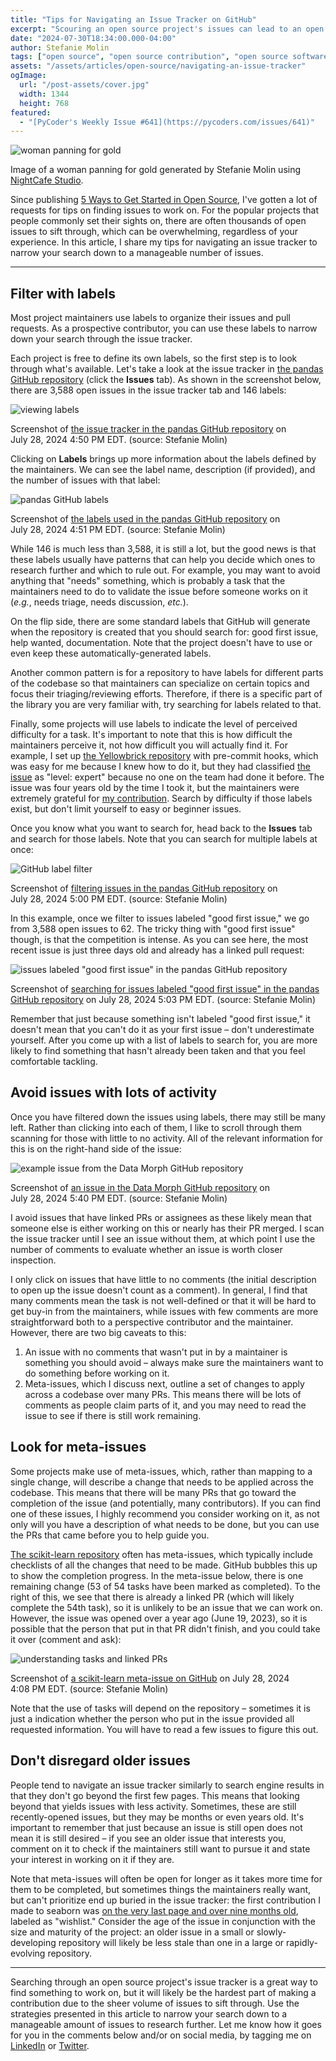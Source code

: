 ```yaml
---
title: "Tips for Navigating an Issue Tracker on GitHub"
excerpt: "Scouring an open source project's issues can lead to an open source contribution, but there is often an overwhelming amount of issues to sift through. In this article, I share my tips for navigating an open source project's issue tracker to find something to work on."
date: "2024-07-30T18:34:00.000-04:00"
author: Stefanie Molin
tags: ["open source", "open source contribution", "open source software"]
assets: "/assets/articles/open-source/navigating-an-issue-tracker"
ogImage:
  url: "/post-assets/cover.jpg"
  width: 1344
  height: 768
featured:
  - "[PyCoder's Weekly Issue #641](https://pycoders.com/issues/641)"
---
```


![woman panning for gold](/post-assets/cover.jpg)

<figcaption>

Image of a woman panning for gold generated by Stefanie Molin using [NightCafe Studio](https://creator.nightcafe.studio/?ru=2MN1aDPMECSkEmpzKUuMHvvxqlY2).

</figcaption>

Since publishing [5 Ways to Get Started in Open Source](/articles/open-source/5-ways-to-get-started-in-open-source/), I've gotten a lot of requests for tips on finding issues to work on. For the popular projects that people commonly set their sights on, there are often thousands of open issues to sift through, which can be overwhelming, regardless of your experience. In this article, I share my tips for navigating an issue tracker to narrow your search down to a manageable number of issues.

---

## Filter with labels

Most project maintainers use labels to organize their issues and pull requests. As a prospective contributor, you can use these labels to narrow down your search through the issue tracker.

Each project is free to define its own labels, so the first step is to look through what's available. Let's take a look at the issue tracker in [the pandas GitHub repository](https://github.com/pandas-dev/pandas/) (click the **Issues** tab). As shown in the screenshot below, there are 3,588 open issues in the issue tracker tab and 146 labels:

![viewing labels](/post-assets/find-labels.png)

<figcaption>

Screenshot of [the issue tracker in the pandas GitHub repository](https://github.com/pandas-dev/pandas/issues) on July&nbsp;28,&nbsp;2024 4:50&nbsp;PM&nbsp;EDT. (source:&nbsp;Stefanie Molin)

</figcaption>

Clicking on **Labels** brings up more information about the labels defined by the maintainers. We can see the label name, description (if provided), and the number of issues with that label:

![pandas GitHub labels](/post-assets/label-descriptions.png)

<figcaption>

Screenshot of [the labels used in the pandas GitHub repository](https://github.com/pandas-dev/pandas/labels) on July&nbsp;28,&nbsp;2024 4:51&nbsp;PM&nbsp;EDT. (source:&nbsp;Stefanie Molin)

</figcaption>

While 146 is much less than 3,588, it is still a lot, but the good news is that these labels usually have patterns that can help you decide which ones to research further and which to rule out. For example, you may want to avoid anything that "needs" something, which is probably a task that the maintainers need to do to validate the issue before someone works on it (*e.g.*, needs triage, needs discussion, *etc.*).

On the flip side, there are some standard labels that GitHub will generate when the repository is created that you should search for: good first issue, help wanted, documentation. Note that the project doesn't have to use or even keep these automatically-generated labels.

Another common pattern is for a repository to have labels for different parts of the codebase so that maintainers can specialize on certain topics and focus their triaging/reviewing efforts. Therefore, if there is a specific part of the library you are very familiar with, try searching for labels related to that.

Finally, some projects will use labels to indicate the level of perceived difficulty for a task. It's important to note that this is how difficult the maintainers perceive it, not how difficult you will actually find it. For example, I set up [the Yellowbrick repository](https://github.com/DistrictDataLabs/yellowbrick) with pre-commit hooks, which was easy for me because I knew how to do it, but they had classified [the issue](https://github.com/DistrictDataLabs/yellowbrick/issues/456) as "level: expert" because no one on the team had done it before. The issue was four years old by the time I took it, but the maintainers were extremely grateful for [my contribution](https://github.com/DistrictDataLabs/yellowbrick/pull/1269). Search by difficulty if those labels exist, but don't limit yourself to easy or beginner issues.

Once you know what you want to search for, head back to the **Issues** tab and search for those labels. Note that you can search for multiple labels at once:

![GitHub label filter](/post-assets/label-filter.png)

<figcaption>

Screenshot of [filtering issues in the pandas GitHub repository](https://github.com/pandas-dev/pandas/issues) on July&nbsp;28,&nbsp;2024 5:00&nbsp;PM&nbsp;EDT. (source:&nbsp;Stefanie Molin)

</figcaption>

In this example, once we filter to issues labeled "good first issue," we go from 3,588 open issues to 62. The tricky thing with "good first issue" though, is that the competition is intense. As you can see here, the most recent issue is just three days old and already has a linked pull request:

![issues labeled "good first issue" in the pandas GitHub repository](/post-assets/good-first-issue.png)

<figcaption>

Screenshot of [searching for issues labeled "good first issue" in the pandas GitHub repository](https://github.com/pandas-dev/pandas/issues?q=is%3Aopen+is%3Aissue+label%3A%22good+first+issue%22) on July&nbsp;28,&nbsp;2024 5:03&nbsp;PM&nbsp;EDT. (source:&nbsp;Stefanie Molin)

</figcaption>

Remember that just because something isn't labeled "good first issue," it doesn't mean that you can't do it as your first issue &ndash; don't underestimate yourself. After you come up with a list of labels to search for, you are more likely to find something that hasn't already been taken and that you feel comfortable tackling.

## Avoid issues with lots of activity

Once you have filtered down the issues using labels, there may still be many left. Rather than clicking into each of them, I like to scroll through them scanning for those with little to no activity. All of the relevant information for this is on the right-hand side of the issue:

![example issue from the Data Morph GitHub repository](/post-assets/issue-activity.png)

<figcaption>

Screenshot of [an issue in the Data Morph GitHub repository](https://github.com/stefmolin/data-morph/issues) on July&nbsp;28,&nbsp;2024 5:40&nbsp;PM&nbsp;EDT. (source:&nbsp;Stefanie Molin)

</figcaption>

I avoid issues that have linked PRs or assignees as these likely mean that someone else is either working on this or nearly has their PR merged. I scan the issue tracker until I see an issue without them, at which point I use the number of comments to evaluate whether an issue is worth closer inspection.

I only click on issues that have little to no comments (the initial description to open up the issue doesn't count as a comment). In general, I find that many comments mean the task is not well-defined or that it will be hard to get buy-in from the maintainers, while issues with few comments are more straightforward both to a perspective contributor and the maintainer. However, there are two big caveats to this:

1. An issue with no comments that wasn't put in by a maintainer is something you should avoid &ndash; always make sure the maintainers want to do something before working on it.
2. Meta-issues, which I discuss next, outline a set of changes to apply across a codebase over many PRs. This means there will be lots of comments as people claim parts of it, and you may need to read the issue to see if there is still work remaining.

## Look for meta-issues

Some projects make use of meta-issues, which, rather than mapping to a single change, will describe a change that needs to be applied across the codebase. This means that there will be many PRs that go toward the completion of the issue (and potentially, many contributors). If you can find one of these issues, I highly recommend you consider working on it, as not only will you have a description of what needs to be done, but you can use the PRs that came before you to help guide you.

[The scikit-learn repository](https://github.com/scikit-learn/scikit-learn) often has meta-issues, which typically include checklists of all the changes that need to be made. GitHub bubbles this up to show the completion progress. In the meta-issue below, there is one remaining change (53 of 54 tasks have been marked as completed). To the right of this, we see that there is already a linked PR (which will likely complete the 54th task), so it is unlikely to be an issue that we can work on. However, the issue was opened over a year ago (June 19, 2023), so it is possible that the person that put in that PR didn't finish, and you could take it over (comment and ask):

![understanding tasks and linked PRs](/post-assets/meta-issue-status.png)

<figcaption>

Screenshot of [a scikit-learn meta-issue on GitHub](https://github.com/scikit-learn/scikit-learn/issues?q=is%3Aopen+label%3A%22good+first+issue%22+label%3AMeta-issue) on July&nbsp;28,&nbsp;2024 4:08&nbsp;PM&nbsp;EDT. (source:&nbsp;Stefanie Molin)

</figcaption>

Note that the use of tasks will depend on the repository &ndash; sometimes it is just a indication whether the person who put in the issue provided all requested information. You will have to read a few issues to figure this out.

## Don't disregard older issues

People tend to navigate an issue tracker similarly to search engine results in that they don't go beyond the first few pages. This means that looking beyond that yields issues with less activity. Sometimes, these are still recently-opened issues, but they may be months or even years old. It's important to remember that just because an issue is still open does not mean it is still desired &ndash; if you see an older issue that interests you, comment on it to check if the maintainers still want to pursue it and state your interest in working on it if they are.

Note that meta-issues will often be open for longer as it takes more time for them to be completed, but sometimes things the maintainers really want, but can't prioritize end up buried in the issue tracker: the first contribution I made to seaborn was [on the very last page and over nine months old](https://github.com/mwaskom/seaborn/issues/2249), labeled as "wishlist." Consider the age of the issue in conjunction with the size and maturity of the project: an older issue in a small or slowly-developing repository will likely be less stale than one in a large or rapidly-evolving repository.

---

Searching through an open source project's issue tracker is a great way to find something to work on, but it will likely be the hardest part of making a contribution due to the sheer volume of issues to sift through. Use the strategies presented in this article to narrow your search down to a manageable amount of issues to research further. Let me know how it goes for you in the comments below and/or on social media, by tagging me on [LinkedIn](https://www.linkedin.com/in/stefanie-molin/) or [Twitter](https://twitter.com/StefanieMolin).
